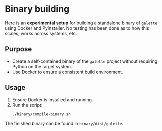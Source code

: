Binary building
===============

Here is an **experimental setup** for building a standalone binary of `galette` using Docker and PyInstaller. No testing has been done as to how this scales, works across systems, etc.


Purpose
-------

* Create a self-contained binary of the `galette` project without requiring Python on the target system.
* Use Docker to ensure a consistent build environment.


Usage
-----

1. Ensure Docker is installed and running.
2. Run the script:
   ```bash
   ./binary/compile-binary.sh
   ```

The finished binary can be found in `binary/dist/galette`.
